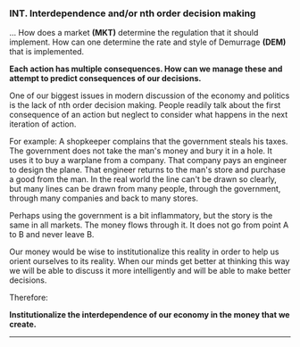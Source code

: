 
### INT. Interdependence and/or nth order decision making

... How does a market **(MKT)** determine the regulation that it should implement. How can one determine the rate and style of Demurrage **(DEM)** that is implemented.

**Each action has multiple consequences. How can we manage these and attempt to predict consequences of our decisions.**

One of our biggest issues in modern discussion of the economy and politics is the lack of nth order decision making. People readily talk about the first consequence of an action but neglect to consider what happens in the next iteration of action.

For example: A shopkeeper complains that the government steals his taxes.  The government does not take the man's money and bury it in a hole.  It uses it to buy a warplane from a company.  That company pays an engineer to design the plane.  That engineer returns to the man's store and purchase a good from the man.  In the real world the line can't be drawn so clearly, but many lines can be drawn from many people, through the government, through many companies and back to many stores.

Perhaps using the government is a bit inflammatory, but the story is the same in all markets.  The money flows through it.  It does not go from point A to B and never leave B.

Our money would be wise to institutionalize this reality in order to help us orient ourselves to its reality.  When our minds get better at thinking this way we will be able to discuss it more intelligently and will be able to make better decisions.

Therefore:

**Institutionalize the interdependence of our economy in the money that we create.**

----------










